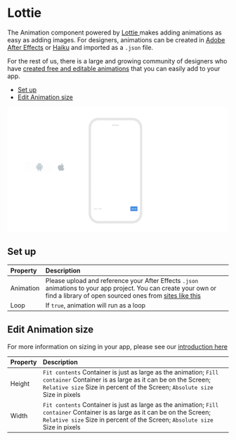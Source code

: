 # Lottie

The Animation component powered by [Lottie ](https://airbnb.design/lottie/)makes adding animations as easy as adding images. For designers, animations can be created in [Adobe After Effects](https://www.adobe.com/products/aftereffects.html) or [Haiku](https://www.haiku.ai/) and imported as a `.json` file.

For the rest of us, there is a large and growing community of designers who have [created free and editable animations](https://www.lottiefiles.com/community) that you can easily add to your app.

* [Set up](lottie.md#set-up)
* [Edit Animation size](lottie.md#edit-animation-size)

![](../../../../.gitbook/assets/animation-lottie-fig-1.gif)

## Set up

| Property | Description |
| :--- | :--- |
| Animation | Please upload and reference your After Effects `.json` animations to your app project.  You can create your own or find a library of open sourced ones from [sites like this](https://www.lottiefiles.com/community) |
| Loop | If `true`, animation will run as a loop |

## Edit Animation size

For more information on sizing in your app, please see our [introduction here​](https://docs.thunkable.com/~/edit/primary/thunkable-cross-platform/2-create/intro-to-sizing)

| Property | Description |
| :--- | :--- |
| Height | `Fit contents` Container is just as large as the animation; `Fill container` Container is as large as it can be on the Screen; `Relative size` Size in percent of the Screen; `Absolute size` Size in pixels |
| Width | `Fit contents` Container is just as large as the animation; `Fill container` Container is as large as it can be on the Screen; `Relative size` Size in percent of the Screen; `Absolute size` Size in pixels |


